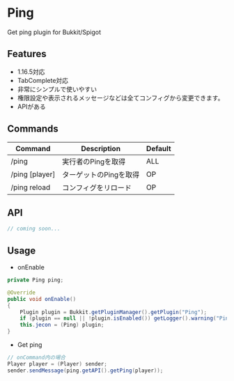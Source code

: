 # Ping  
Get ping plugin for Bukkit/Spigot

## Features  
* 1.16.5対応
* TabComplete対応
* 非常にシンプルで使いやすい
* 権限設定や表示されるメッセージなどは全てコンフィグから変更できます。
* APIがある

## Commands  
| Command | Description | Default |
| ------- | ----------- | ------- |
| /ping | 実行者のPingを取得 | ALL |
| /ping [player] | ターゲットのPingを取得 | OP |
| /ping reload | コンフィグをリロード | OP |

## API  
```java
// coming soon...
```

## Usage  
- onEnable
```java
private Ping ping;

@Override
public void onEnable()
{
    Plugin plugin = Bukkit.getPluginManager().getPlugin("Ping");
    if (plugin == null || !plugin.isEnabled()) getLogger().warning("Ping（プラグイン）が存在しません。");
    this.jecon = (Ping) plugin;
}
```

- Get ping
```java
// onCommand内の場合
Player player = (Player) sender; 
sender.sendMessage(ping.getAPI().getPing(player));
```
